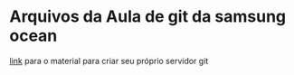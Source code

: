 # Arquivos da Aula de git da samsung ocean

[link](https://opensource.com/life/16/8/how-construct-your-own-git-server-part-6) para o material para criar seu próprio servidor git
